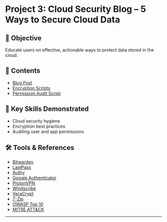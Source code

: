 # Project 3: Cloud Security Blog – 5 Ways to Secure Cloud Data

## 📝 Objective
Educate users on effective, actionable ways to protect data stored in the cloud.

## 📄 Contents
- [Blog Post](./cloud-security-5-ways.md)
- [Encryption Scripts](./encrypt_before_upload.sh)
- [Permission Audit Script](./cloud_permissions_audit.sh)

## 🧩 Key Skills Demonstrated
- Cloud security hygiene
- Encryption best practices
- Auditing user and app permissions

## 🛠️ Tools & References
- [Bitwarden](https://bitwarden.com)
- [LastPass](https://lastpass.com)
- [Authy](https://authy.com)
- [Google Authenticator](https://support.google.com/accounts/answer/1066447)
- [ProtonVPN](https://protonvpn.com)
- [Windscribe](https://windscribe.com)
- [VeraCrypt](https://www.veracrypt.fr)
- [7-Zip](https://www.7-zip.org/)
- [OWASP Top 10](https://owasp.org/www-project-top-ten/)
- [MITRE ATT&CK](https://attack.mitre.org/)

---